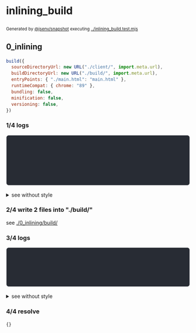 # inlining_build

<sub>
  Generated by <a href="https://github.com/jsenv/core/tree/main/packages/independent/snapshot">@jsenv/snapshot</a> executing <a href="../inlining_build.test.mjs">../inlining_build.test.mjs</a>
</sub>

## 0_inlining

```js
build({
  sourceDirectoryUrl: new URL("./client/", import.meta.url),
  buildDirectoryUrl: new URL("./build/", import.meta.url),
  entryPoints: { "./main.html": "main.html" },
  runtimeCompat: { chrome: "89" },
  bundling: false,
  minification: false,
  versioning: false,
})
```

### 1/4 logs

![img](0_inlining/log_group.svg)

<details>
  <summary>see without style</summary>

```console

build "./main.html"
⠋ generate source graph
✔ generate source graph (done in <X> second)
⠋ generate build graph
✔ generate build graph (done in <X> second)
⠋ write files in build directory

```

</details>


### 2/4 write 2 files into "./build/"

see [./0_inlining/build/](./0_inlining/build/)

### 3/4 logs

![img](0_inlining/log_group_1.svg)

<details>
  <summary>see without style</summary>

```console
✔ write files in build directory (done in <X> second)
--- build files ---  
- html : 1 (493 B / 7 %)
- other: 1 (6.8 kB / 93 %)
- total: 2 (7.3 kB / 100 %)
--------------------
```

</details>


### 4/4 resolve

```js
{}
```